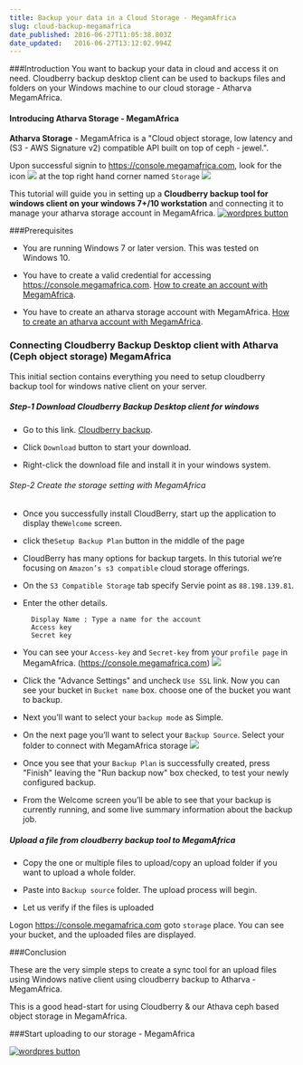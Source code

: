 ```yaml
---
title: Backup your data in a Cloud Storage - MegamAfrica
slug: cloud-backup-megamafrica
date_published: 2016-06-27T11:05:38.803Z
date_updated:   2016-06-27T13:12:02.994Z
---
```


###Introduction
You want to backup your data in cloud and access it on need. 
Cloudberry backup desktop client can be used to backups files and folders on your Windows machine to our cloud storage - Atharva MegamAfrica.

#### Introducing Atharva Storage - MegamAfrica

**Atharva Storage** - MegamAfrica is a "Cloud object storage, low latency and (S3 - AWS Signature v2) compatible API  built on top of ceph - jewel.".

Upon successful signin to https://console.megamafrica.com, look for the icon 
![](/content/images/2016/06/storage-1.jpg)
 at the top right hand corner named `Storage`
![](/content/images/2016/06/atharva-1.jpg)

This tutorial will guide you in setting up a **Cloudberry backup tool for windows client on your windows 7+/10 workstation** and connecting it to manage your atharva storage account in MegamAfrica.
<a href="https://console.megamafrica.com" target="_blank">
<img src="https://s3-ap-southeast-1.amazonaws.com/megampub/images/megamafrica/DEPLOY-TO-MEGAM-AFRICA-BIG1.png" alt="wordpres button" /></a>

###Prerequisites

* You are running Windows 7 or later version. This was tested on Windows 10.

* You have to create a valid credential for accessing https://console.megamafrica.com. [How to create an account with MegamAfrica](http://devcenter.megam.io/2016/05/27/how-to-launch-ubuntu/).

* You have to create an atharva storage account with MegamAfrica. [How to create an atharva account with MegamAfrica](http://devcenter.megam.io/2016/06/17/getting-started-atharva-storage-in-megamafrica/).

### Connecting Cloudberry Backup Desktop client with Atharva (Ceph object storage) MegamAfrica

This initial section contains everything you need to setup cloudberry backup tool for windows native client on your server.

##### Step-1 Download Cloudberry Backup Desktop client for windows

* Go to this link. <a href="http://www.cloudberrylab.com/download-thanks.aspx?prod=cbbackup" target="_blank">Cloudberry backup</a>. 

* Click `Download` button to start your download.

* Right-click the download file and install it in your windows system.

###### Step-2 Create the storage setting with MegamAfrica

* Once you successfully install CloudBerry, start up the application to display the`Welcome` screen.

* click the`Setup Backup Plan` button in the middle of the page

* CloudBerry has many options for backup targets. In this tutorial we’re focusing on `Amazon’s s3 compatible` cloud storage offerings. 

* On the `S3 Compatible Storage` tab specify Servie point as `88.198.139.81`.

* Enter the other details.
	
    	Display Name : Type a name for the account
		Access key   
		Secret key   
* You can see your `Access-key` and `Secret-key` from your `profile page` in MegamAfrica. (https://console.megamafrica.com)
![](/content/images/2016/06/cloudberry-aws-s3-account-info.png)

* Click the "Advance Settings" and uncheck `Use SSL` link. Now you can see your bucket in `Bucket name` box. choose one of the bucket  you want to backup.

* Next you’ll want to select your `backup mode` as Simple. 

* On the next page you’ll want to select your `Backup Source`. Select your folder to connect with MegamAfrica storage 
![](/content/images/2016/06/cloudberry-backup-wizard-backup-source.png)

* Once you see that your `Backup Plan` is successfully created, press "Finish" leaving the "Run backup now" box checked, to test your newly configured backup.

* From the Welcome screen you’ll be able to see that your backup is currently running, and some live summary information about the backup job.

##### Upload a file from cloudberry backup tool to MegamAfrica

* Copy the one or multiple files to upload/copy an upload folder if you want to upload a whole folder.

* Paste into `Backup source` folder. The upload process will begin. 

* Let us verify if the files is uploaded

Logon https://console.megamafrica.com goto `storage` place. You can see your bucket, and the uploaded files are displayed.

###Conclusion

These are the very simple steps to create a sync tool for an upload files using Windows native client using cloudberry backup to Atharva - MegamAfrica.

This is a good head-start for using Cloudberry  & our Athava ceph based object storage in MegamAfrica.

###Start uploading to our storage - MegamAfrica

<a href="https://console.megamafrica.com" target="_blank">
<img src="https://s3-ap-southeast-1.amazonaws.com/megampub/images/megamafrica/DEPLOY-TO-MEGAM-AFRICA-BIG1.png" alt="wordpres button" /></a>






